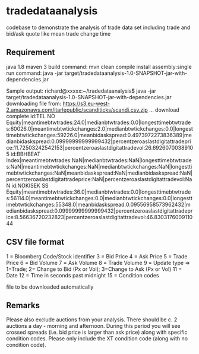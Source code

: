 # tradedataanalysis
codebase to demonstrate the analysis of trade data set including trade and bid/ask quote like mean trade change time

Requirement
----------
java 1.8
maven 3
build command:
mvn clean compile install assembly:single
run command:
java -jar target/tradedataanalysis-1.0-SNAPSHOT-jar-with-dependencies.jar

Sample output:
richard@xxxxx:~/tradedataanalysis$ java -jar target/tradedataanalysis-1.0-SNAPSHOT-jar-with-dependencies.jar 
downloading file from: https://s3.eu-west-2.amazonaws.com/itarlepublic/scanditicks/scandi.csv.zip ... 
download complete
id:TEL NO Equity|meantimebtwtrades:24.0|medianbtwtrades:0.0|longesttimebtwtrades:60026.0|meantimebtwtickchanges:2.0|medianbtwtickchanges:0.0|longesttimebtwtickchanges:59226.0|meanbidaskspread:0.4973972273836389|medianbidaskspread:0.09999999999999432|percentzeroaslastdigitattradeprice:11.72503242542153|percentzeroaslastdigitattradevol:26.69260700389105
id:BBHBEAT Index|meantimebtwtrades:NaN|medianbtwtrades:NaN|longesttimebtwtrades:NaN|meantimebtwtickchanges:NaN|medianbtwtickchanges:NaN|longesttimebtwtickchanges:NaN|meanbidaskspread:NaN|medianbidaskspread:NaN|percentzeroaslastdigitattradeprice:NaN|percentzeroaslastdigitattradevol:NaN
id:NOKISEK SS Equity|meantimebtwtrades:36.0|medianbtwtrades:0.0|longesttimebtwtrades:56114.0|meantimebtwtickchanges:0.0|medianbtwtickchanges:0.0|longesttimebtwtickchanges:55348.0|meanbidaskspread:0.09556958573962432|medianbidaskspread:0.09999999999999432|percentzeroaslastdigitattradeprice:8.56636720232823|percentzeroaslastdigitattradevol:46.830317600911044



CSV file format
---------
1 = Bloomberg Code/Stock identifier
3 = Bid Price
4 = Ask Price
5 = Trade Price
6 = Bid Volume
7 = Ask Volume
8 = Trade Volume
9 = Update type => 1=Trade; 2= Change to Bid (Px or Vol); 3=Change to Ask (Px or Vol)
11 = Date
12 = Time in seconds past midnight
15 = Condition codes

file to be downloaded automatically

Remarks
-------
Please also exclude auctions from your analysis. There should be c. 2 auctions a day - morning and afternoon. During this period you will see crossed spreads (i.e. bid price is larger than ask price) along with specific condition codes. Please only include the XT condition code (along with no condition code).
